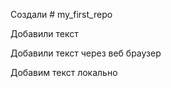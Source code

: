 Создали # my_first_repo

Добавили текст 

Добавили текст через веб браузер

Добавим текст локально


